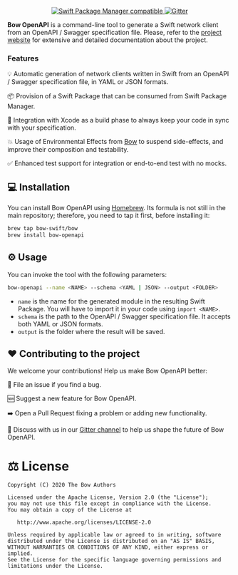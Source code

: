 <p align="center">

<a href="https://github.com/bow-swift/nef">
<img src="https://img.shields.io/badge/Dependency%20Manager-Swift%20PM-orange" alt="Swift Package Manager compatible">
</a>

<a href="https://gitter.im/bowswift/bow">
<img src="https://img.shields.io/badge/Gitter-Bow%20OpenAPI-red" alt="Gitter">
</a>

</p>

**Bow OpenAPI** is a command-line tool to generate a Swift network client from an OpenAPI / Swagger specification file. Please, refer to the [project website](https://openapi.bow-swift.io) for extensive and detailed documentation about the project.

### Features

💡 Automatic generation of network clients written in Swift from an OpenAPI / Swagger specification file, in YAML or JSON formats.

📦 Provision of a Swift Package that can be consumed from Swift Package Manager.

🔨 Integration with Xcode as a build phase to always keep your code in sync with your specification.

💥 Usage of Environmental Effects from [Bow](https://bow-swift.io) to suspend side-effects, and improve their composition and testability.

✅ Enhanced test support for integration or end-to-end test with no mocks.

## 💻 Installation

You can install Bow OpenAPI using [Homebrew](https://brew.sh/index_es). Its formula is not still in the main repository; therefore, you need to tap it first, before installing it:

```bash
brew tap bow-swift/bow
brew install bow-openapi
```

## ⚙️ Usage

You can invoke the tool with the following parameters:

```bash
bow-openapi --name <NAME> --schema <YAML | JSON> --output <FOLDER>
```

- `name` is the name for the generated module in the resulting Swift Package. You will have to import it in your code using `import <NAME>`.
- `schema` is the path to the OpenAPI / Swagger specification file. It accepts both YAML or JSON formats.
- `output` is the folder where the result will be saved.

## ❤️ Contributing to the project

We welcome your contributions! Help us make Bow OpenAPI better:

🐛 File an issue if you find a bug.

🆕 Suggest a new feature for Bow OpenAPI.

➡️ Open a Pull Request fixing a problem or adding new functionality.

💬 Discuss with us in our [Gitter channel](https://gitter.im/bowswift/bow) to help us shape the future of Bow OpenAPI.

# ⚖️ License

    Copyright (C) 2020 The Bow Authors

    Licensed under the Apache License, Version 2.0 (the "License");
    you may not use this file except in compliance with the License.
    You may obtain a copy of the License at

       http://www.apache.org/licenses/LICENSE-2.0

    Unless required by applicable law or agreed to in writing, software
    distributed under the License is distributed on an "AS IS" BASIS,
    WITHOUT WARRANTIES OR CONDITIONS OF ANY KIND, either express or implied.
    See the License for the specific language governing permissions and
    limitations under the License.
